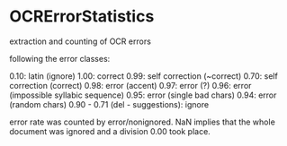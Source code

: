OCRErrorStatistics
==================
extraction and counting of OCR errors

following the error classes:

0.10: latin (ignore) 
1.00: correct 
0.99: self correction (~correct) 
0.70: self correction (correct) 
0.98: error (accent) 
0.97: error (?) 
0.96: error (impossible syllabic sequence) 
0.95: error (single bad chars) 
0.94: error (random chars) 
0.90 - 0.71 (del - suggestions): ignore

error rate was counted by error/nonignored. NaN implies that the whole document was ignored and a division 0.00 took place.
